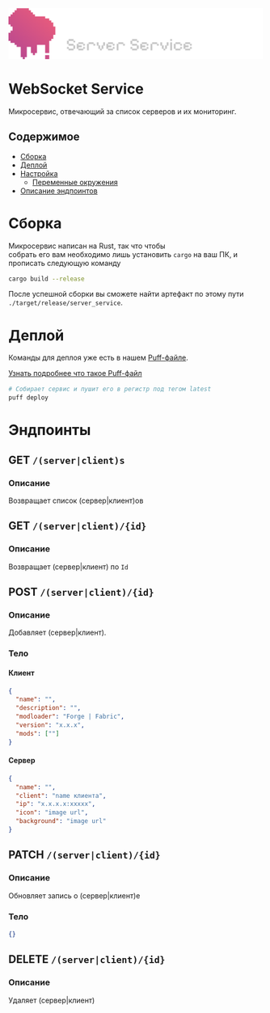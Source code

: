 ![logo](./assets/logo.png)
# WebSocket Service
Микросервис, отвечающий за список серверов и их мониторинг.

## Содержимое
* [Сборка](#сборка)
* [Деплой](#деплой)
* [Настройка](#настройка)
  * [Переменные окружения](#переменные-окружения)
* [Описание эндпоинтов](#эндпоинты)

# Сборка
Микросервис написан на Rust, так что чтобы\
собрать его вам необходимо лишь установить ``cargo`` на ваш ПК,
и прописать следующую команду

```bash
cargo build --release
```

После успешной сборки вы сможете найти артефакт по этому пути ``./target/release/server_service``.

# Деплой
Команды для деплоя уже есть в нашем [Puff-файле](./puff.yml).

[Узнать подробнее что такое Puff-файл](https://github.com/smokingplaya/puff)

```bash
# Собирает сервис и пушит его в регистр под тегом latest
puff deploy
```

<!-- # Настройка -->

<!-- ## Переменные окружения -->
<!-- ``DATABASE_URL: string`` - URL для подключения к PostgreSQL. -->

# Эндпоинты

## GET ``/(server|client)s``

### Описание
Возвращает список (сервер|клиент)ов

## GET ``/(server|client)/{id}``

### Описание
Возвращает (сервер|клиент) по ``Id``

## POST ``/(server|client)/{id}``

### Описание
Добавляет (сервер|клиент).

### Тело
#### Клиент
```json
{
  "name": "",
  "description": "",
  "modloader": "Forge | Fabric",
  "version": "x.x.x",
  "mods": [""]
}
```

#### Сервер
```json
{
  "name": "",
  "client": "name клиента",
  "ip": "x.x.x.x:xxxxx",
  "icon": "image url",
  "background": "image url"
}
```

## PATCH ``/(server|client)/{id}``

### Описание
Обновляет запись о (сервер|клиент)е

### Тело
```json
{}
```

## DELETE ``/(server|client)/{id}``

### Описание
Удаляет (сервер|клиент)